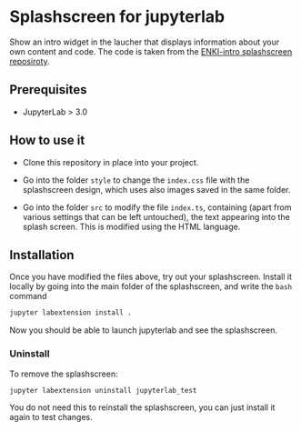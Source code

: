 # Splashscreen for jupyterlab

Show an intro widget in the laucher that displays information about your own content and code. The code is taken from the [ENKI-intro splashscreen reposiroty](https://gitlab.com/ENKI-portal/jupyterlab_enkiintro/-/tree/master/).


## Prerequisites

* JupyterLab > 3.0

## How to use it

- Clone this repository in place into your project. 

- Go into the folder `style` to change the `index.css` file with the splashscreen design, which uses also images saved in the same folder. 

- Go into the folder `src` to modify the file `index.ts`, containing (apart from various settings that can be left untouched), the text appearing into the splash screen. This is modified using the HTML language.

## Installation

Once you have modified the files above, try out your splashscreen. Install it locally by going into the main folder of the splashscreen, and write the `bash` command
```bash
jupyter labextension install .
```
Now you should be able to launch jupyterlab and see the splashscreen.

### Uninstall

To remove the splashscreen:
```bash
jupyter labextension uninstall jupyterlab_test
```
You do not need this to reinstall the splashscreen, you can just install it again to test changes.